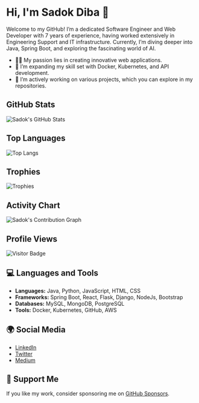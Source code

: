 # Hi, I'm Sadok Diba 👋

Welcome to my GitHub! I’m a dedicated Software Engineer and Web Developer with 7 years of experience, having worked extensively in Engineering Support and IT infrastructure. Currently, I’m diving deeper into Java, Spring Boot, and exploring the fascinating world of AI.

- 👨‍💻 My passion lies in creating innovative web applications.
- 🌱 I’m expanding my skill set with Docker, Kubernetes, and API development.
- 🔭 I’m actively working on various projects, which you can explore in my repositories.

## GitHub Stats

![Sadok's GitHub Stats](https://github-readme-stats.vercel.app/api?username=sadokdiba&show_icons=true&hide_title=true&hide=prs&count_private=true&hide_rank=true&theme=radical)

## Top Languages

![Top Langs](https://github-readme-stats.vercel.app/api/top-langs/?username=sadokdiba&layout=compact&theme=radical)

## Trophies

![Trophies](https://github-profile-trophy.vercel.app/?username=sadokdiba&theme=radical)

## Activity Chart

![Sadok's Contribution Graph](https://github-readme-activity-graph.cyclic.app/graph?username=sadokdiba&theme=github)

## Profile Views

![Visitor Badge](https://visitor-badge.glitch.me/badge?page_id=sadokdiba.sadokdiba)

## 💻 Languages and Tools

- **Languages:** Java, Python, JavaScript, HTML, CSS
- **Frameworks:** Spring Boot, React, Flask, Django, NodeJs, Bootstrap
- **Databases:** MySQL, MongoDB, PostgreSQL
- **Tools:** Docker, Kubernetes, GitHub, AWS

## 🌍 Social Media

- [LinkedIn](https://www.linkedin.com/in/sadokdiba)
- [Twitter](https://twitter.com/sadokdiba)
- [Medium](https://medium.com/@sadokdiba)

## 💖 Support Me

If you like my work, consider sponsoring me on [GitHub Sponsors](https://github.com/sponsors/sadokdiba).



